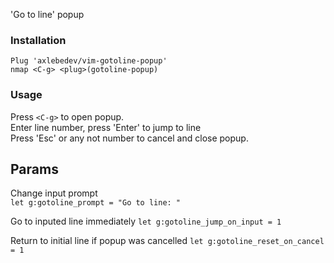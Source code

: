'Go to line' popup

### Installation
```
Plug 'axlebedev/vim-gotoline-popup'
nmap <C-g> <plug>(gotoline-popup)
```

### Usage
Press `<C-g>` to open popup.  
Enter line number, press 'Enter' to jump to line  
Press 'Esc' or any not number to cancel and close popup.

## Params
Change input prompt  
`let g:gotoline_prompt = "Go to line: "`

Go to inputed line immediately
`let g:gotoline_jump_on_input = 1`

Return to initial line if popup was cancelled
`let g:gotoline_reset_on_cancel = 1`
